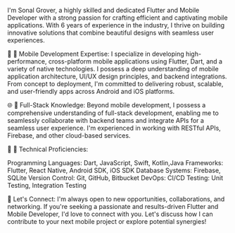 I'm Sonal Grover, a highly skilled and dedicated Flutter and Mobile Developer with a strong passion for crafting efficient and captivating mobile applications. With 6 years of experience in the industry, I thrive on building innovative solutions that combine beautiful designs with seamless user experiences.

📱 🌟 Mobile Development Expertise:
I specialize in developing high-performance, cross-platform mobile applications using Flutter, Dart, and a variety of native technologies. I possess a deep understanding of mobile application architecture, UI/UX design principles, and backend integrations. From concept to deployment, I'm committed to delivering robust, scalable, and user-friendly apps across Android and iOS platforms.

🌐 🌟 Full-Stack Knowledge:
Beyond mobile development, I possess a comprehensive understanding of full-stack development, enabling me to seamlessly collaborate with backend teams and integrate APIs for a seamless user experience. I'm experienced in working with RESTful APIs, Firebase, and other cloud-based services.

🔧 🌟 Technical Proficiencies:

Programming Languages: Dart, JavaScript, Swift, Kotlin,Java
Frameworks: Flutter, React Native, Android SDK, iOS SDK
Database Systems: Firebase, SQLite
Version Control: Git, GitHub, Bitbucket
DevOps: CI/CD
Testing: Unit Testing, Integration Testing

🤝 Let's Connect:
I'm always open to new opportunities, collaborations, and networking. If you're seeking a passionate and results-driven Flutter and Mobile Developer, I'd love to connect with you. Let's discuss how I can contribute to your next mobile project or explore potential synergies!
